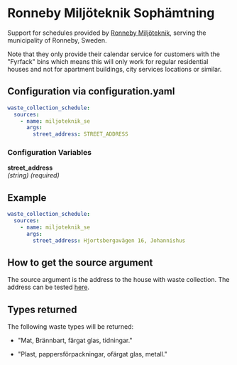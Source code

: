 # Ronneby Miljöteknik Sophämtning

Support for schedules provided by [Ronneby Miljöteknik](http://www.fyrfackronneby.se/hamtningskalender/), serving the municipality of Ronneby, Sweden.

Note that they only provide their calendar service for customers with the "Fyrfack" bins which means this will only work for regular residential houses and not for apartment buildings, city services locations or similar.

## Configuration via configuration.yaml

```yaml
waste_collection_schedule:
  sources:
    - name: miljoteknik_se
      args:
        street_address: STREET_ADDRESS
```

### Configuration Variables

**street_address**<br>
*(string) (required)*

## Example

```yaml
waste_collection_schedule:
  sources:
    - name: miljoteknik_se
      args:
        street_address: Hjortsbergavägen 16, Johannishus
```

## How to get the source argument

The source argument is the address to the house with waste collection. The address can be tested [here](http://www.fyrfackronneby.se/hamtningskalender/).

## Types returned

The following waste types will be returned:

* "Mat, Brännbart, färgat glas, tidningar."

* "Plast, pappersförpackningar, ofärgat glas, metall."

